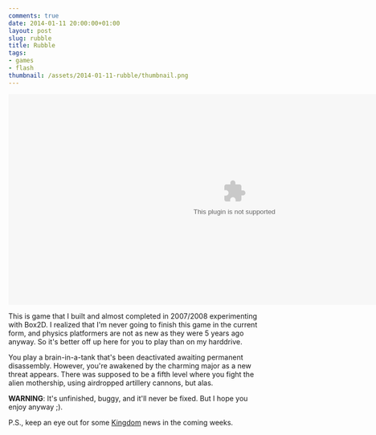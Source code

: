 ```yaml
---
comments: true
date: 2014-01-11 20:00:00+01:00
layout: post
slug: rubble
title: Rubble
tags:
- games
- flash
thumbnail: /assets/2014-01-11-rubble/thumbnail.png
---
```


<object type="application/x-shockwave-flash" data="/assets/2014-01-11-rubble/rubble.swf" width="900" height="420" >
    <param name="movie" value="/assets/2014-01-11-rubble/rubble.swf">
    <param name="allowfullscreen" value="true" />
    <embed src="/assets/2014-01-11-rubble/rubble.swf" width="900" height="420" quality="high" />
</object>

This is game that I built and almost completed in 2007/2008 experimenting with Box2D. I realized that I'm never going to finish this game in the 
current form, and physics platformers are not as new as they were 5 years ago anyway. So it's better off up here for you to play than
on my harddrive. 

You play a brain-in-a-tank that's been deactivated awaiting permanent disassembly. However, you're 
awakened by the charming major as a new threat appears. There was supposed to be a fifth level where you fight the alien mothership, using airdropped artillery cannons, but alas.

**WARNING**: It's unfinished, buggy, and it'll never be fixed. But I hope you enjoy anyway ;).

P.S., keep an eye out for some [Kingdom](/2013/10/kingdom) news in the coming weeks.
